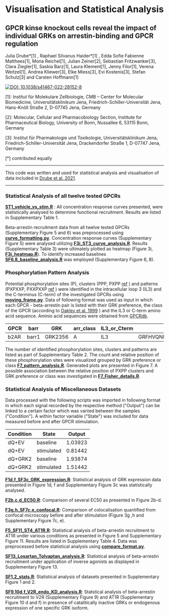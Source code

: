 # Visualisation and Statistical Analysis
## GPCR kinse knockout cells reveal the impact of individual GRKs on arrestin-binding and GPCR regulation

Julia Drube*[1] , Raphael Silvanus Haider*[1] , Edda Sofie Fabienne Matthees[1], Mona Reichel[1], 
Julian Zeiner[2], Sebastian Fritzwanker[3], Clara Ziegler[1], Saskia Barz[1], Laura Klement[1],
Jenny Filor[1], Verena Weitzel[1], Andrea Kliewer[3], Elke Miess[3], Evi Kostenis[3], 
Stefan Schulz[3] and Carsten Hoffmann[1]

[![DOI: 10.1038/s41467-022-28152-8](https://zenodo.org/badge/DOI/10.1038/s41467-022-28152-8.svg)](https://doi.org/10.1038/s41467-022-28152-8)

[1]: Institut für Molekulare Zellbiologie, CMB – Center for Molecular Biomedicine, Universitätsklinikum Jena, Friedrich-Schiller-Universität Jena, Hans-Knöll Straße 2, D-07745 Jena, Germany

[2]: Molecular, Cellular and Pharmacobiology Section, Institute for Pharmaceutical Biology, University of Bonn, Nussallee 6, 53115 Bonn, Germany 

[3]: Institut für Pharmakologie und Toxikologie, Universitätsklinikum Jena, Friedrich-Schiller-Universität Jena, Drackendorfer Straße 1, D-07747 Jena, Germany

[*] contributed equally

---


This code was written and used for statistical analysis and visualisation of data included in 
[Drube et al. 2021](https://doi.org/10.1038/s41467-022-28152-8). 

---

### Statistical Analysis of all twelve tested GPCRs
[**ST1_vehicle_vs_stim.R**](https://github.com/mo-yoda/Drube_2021/blob/main/Statistical_Analysis/ST1_vehicle_vs_stim.R)
: All concentration response curves presented, were statistically analysed to determine functional recruitment. 
Results are listed in Supplementary Table 1.

Beta-arrestin recruitment data from all twelve tested GPCRs (Supplementary Figure 5 and 6) was preprocessed using
[**curve_formatting.py**](https://github.com/mo-yoda/Drube_2021/blob/main/Preprocessing/curve_formatting.py). 
Concentration response curves (Supplementary Figure 5) were analysed utilizing
[**F3i_ST3_curve_analysis.R**](https://github.com/mo-yoda/Drube_2021/blob/main/Statistical_Analysis/F3i_ST3_curve_analysis.R). 
Results (Supplementary Table 3) were ultimately plotted as heatmap (Figure 3i, 
[**F3i_heatmap.R**](https://github.com/mo-yoda/Drube_2021/blob/main/Statistical_Analysis/F3i_heatmap.R)). 
To identify increased baselines 
[**SF6,8_baseline_analysis.R**](https://github.com/mo-yoda/Drube_2021/blob/main/Statistical_Analysis/SF6,8_baseline_analysis.R)
was employed (Supplementary Figure 6, 8).

### Phosphorylation Pattern Analysis
Potential phosphorylation sites (P), clusters (PPP, PXPP 
[ref](https://pubmed.ncbi.nlm.nih.gov/10542263/)
) and patterns (PXPXXP, PXXPXXP
[ref](https://pubmed.ncbi.nlm.nih.gov/28753425/)
) were identified in 
the intracellular loop 3 (IL3) and the C-terminus (C-term) of the investigated GPCRs using 
[**moving_frame.py**](https://github.com/mo-yoda/Drube_2021/blob/main/Phosphorylation_pattern/moving_frame.py).
Data of following format was used as input in which each GPCR - beta-arrestin pair is listed with their GRK preference, the 
class of the GPCR (according to 
[Oakley et al. 1999](https://pubmed.ncbi.nlm.nih.gov/10542263/)
) and the IL3 or C-term amino acid sequence. Aminio acid sequences were obtained from [GPCRdb](https://gpcrdb.org/).

| GPCR | barr | GRK | arr_class | IL3_or_Cterm | seq |
| ----------- | ----------- | ----------- | ----------- | ----------- | ----------- |
| b2AR | barr1 | GRK2356 | A | IL3 | GRFHVQNLSQVEQDGRTGHGLRRS |

The number of identified phosphorylation sites, clusters and patterns are listed as part of Supplementary Table 2.
The count and relative position of these phosphorylation sites were visualized grouped by GRK preference or class 
[**F7_pattern_analysis.R**](https://github.com/mo-yoda/Drube_2021/blob/main/Phosphorylation_pattern/F7_pattern_analysis.R). 
Generated plots are presented in Figure 7. A possible association between the relative position of PXPP clusters and 
GRK preference or class was investigated in 
[**F7_Fisher_details.R**](https://github.com/mo-yoda/Drube_2021/blob/main/Statistical_Analysis/F7_Fisher_details.R).

### Statistical Analysis of Miscellaneous Datasets
Data processed with the following scripts was imported in following format in which each signal recorded 
by the respective method ("Output") can be linked to a certain factor which was variied between the samples 
("Condition"). A within factor variable ("State") was included for data measured before and after GPCR stimulation.

| Condition | State | Output |
| ----------- | ----------- | ----------- |
| dQ+EV | baseline | 1.03923 |
| dQ+EV | stimulated | 0.81442 |
| dQ+GRK2 | baseline | 1.93874|
| dQ+GRK2 | stimulated | 1.51442 |


[**F1d,f_SF3c_GRK_expression.R**](https://github.com/mo-yoda/Drube_2021/blob/main/Statistical_Analysis/F1d%2Cf_SF3c_GRK_expression.R):
Statistical analysis of GRK expression data presented in Figure 1d, f and Supplementary Figure 3c was statistically analysed.

[**F2b,c,d_EC50.R**](https://github.com/mo-yoda/Drube_2021/blob/main/Statistical_Analysis/F2b,c,d_EC50.R):
Comparison of several EC50 as presented in Figure 2b-d.

[**F3g,h_SF7c,e_confocal.R**](https://github.com/mo-yoda/Drube_2021/blob/main/Statistical_Analysis/F3g%2Ch_SF7c%2Ce_confocal.R):
Comparison of colocalisation quantified from confocal microscopy before and after stimulation (Figure 3g ,h and 
Supplementary Figure 7c, e).

[**F5_SF11_ST4_AT1R.R**](https://github.com/mo-yoda/Drube_2021/blob/main/Statistical_Analysis/F5_SF11_ST4_AT1R.R):
 Statistical analysis of beta-arrestin recruitment to AT1R under various conditions as presented in Figure 5 and 
Supplementary Figure 11. Results are listed in Supplementary Table 4. Data was preprocessed before statistical 
analysis using
[**compare_format.py**](https://github.com/mo-yoda/Drube_2021/blob/main/Preprocessing/compare_format.py).

[**SF13_Losartan_Tolvaptan_analysis.R**](https://github.com/mo-yoda/Drube_2021/blob/main/Statistical_Analysis/SF13_Losartan_Tolvaptan_analysis.R):
Statistical analysis of beta-arrestin recruitment under application of inverse agonists as displayed in Supplementary Figure 13.

[**SF1,2_stats.R**](https://github.com/mo-yoda/Drube_2021/blob/main/Statistical_Analysis/SF1%2C2_stats.R):
Statistical analysis of datasets presented in Supplementary Figure 1 and 2.

[**SF9,10d,f_V2R_endo_KD_analysis.R**](https://github.com/mo-yoda/Drube_2021/blob/main/Statistical_Analysis/SF9%2C10d%2Cf_V2R_endo_KD_analysis.R):
Statstical analysis of beta-arrestin recruitment to V2R (Supplementary Figure 9) and AT1R 
(Supplementary Figure 10 d and f) in presence of catalitically inactive GRKs or endogenous expression 
of one specific GRK isoform.

